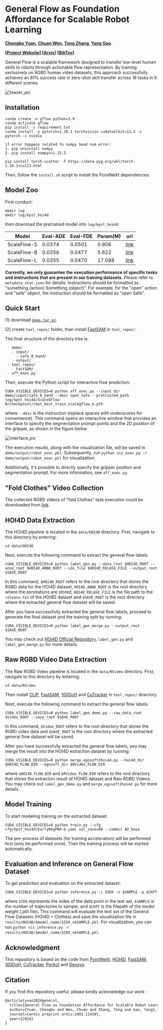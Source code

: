# General Flow as Foundation Affordance for Scalable Robot Learning

**[Chengbo Yuan](https://michaelyuancb.github.io/), [Chuan Wen](https://alvinwen428.github.io/), [Tong Zhang](https://tongzhangthu.github.io/), [Yang Gao](https://yang-gao.weebly.com/).**

**[[Project Website](https://general-flow.github.io/)] [[Arxiv](http://arxiv.org/abs/2401.11439)] [[BibTex](#jump)]**

General Flow is a scalable framework designed to transfer low-level human skills to robots through actionable flow representation. By training exclusively on RGBD human video datasets, this approach successfully achieves an 81% success rate in zero-shot skill transfer across 18 tasks in 6 different scenes.

![teaser_pic](teaser.png "teaser_pic")

## Installation

```
conda create -n gflow python=3.9
conda activate gflow
pip install -r requirement.txt
conda install -y pytorch=1.10.1 torchvision cudatoolkit=11.3 -c pytorch -c nvidia

if error happens related to numpy head num error:
1. pip uninstall numpy
2. pip install numpy==1.25.2

pip install torch-scatter -f https://data.pyg.org/whl/torch-1.10.1+cu113.html
```
Then, follow the `install.sh` script to install the PointNeXt dependencies.

## Model Zoo

First conduct:
```
mkdir log
mkdir log/kpst_hoi4d
```

then download the pretrained model into `log/kpst_hoi4d`:

|  Model   | Eval-ADE  | Eval-FDE | Param(M) | url |
|  ----  |  ----  |  ----  |  ----  |  ----  |
| ScaleFlow-S | 0.0374 | 0.0501 | 0.906 | [link](https://drive.google.com/file/d/1jUW86qDrl8iEkxClE3KjQMpxBwIMRcrZ/view?usp=sharing) |
| ScaleFlow-B | 0.0358 | 0.0477 | 5.622 | [link](https://drive.google.com/file/d/1U8_TpjKg6ycy-URMa5e1ABq_6Xvd9LJ4/view?usp=sharing) |
| ScaleFlow-L | 0.0355 | 0.0470 | 17.088 | [link](https://drive.google.com/file/d/1vJ_mwNfGC8P8WHuLQBdL28e_MywUJeZX/view?usp=sharing) |

**Currently, we only guarantee the execution performance of specific tasks and instructions that are present in our training datasets.** Please refer to `metadata_stat.json` for details. Instructions should be formatted as "something (action) Something (object)". For example, for the "open" action and "safe" object, the instruction should be formatted as "open Safe".

## Quick Start

(1) download [`demo.tar.gz`](https://drive.google.com/file/d/1CUst6UagjiYXkNQ6T08EBQI4T3ffFW_m/view?usp=sharing).

(2) create `tool_repos/` folder, then install [FastSAM](https://github.com/CASIA-IVA-Lab/FastSAM) in `tool_repos/`.

The final structure of the directory tree is:
```
 - demo/
   - input/
     - safe_0_hand/
   - output/
 - tool_repos/
   - FastSAM/
 - aff_exec.py
```

Then, execute the Python script for interactive flow prediction:
```
CUDA_VISIBLE_DEVICES=0 python aff_exec.py --input_dir demo/input/safe_0_hand --desc open_Safe --pretrained_path log/kpst_hoi4d/ScaleGFlow-B/checkpoint/ckpt_best_train_scalegflow_b.pth
```

where ``--desc`` is the instruction (replace spaces with underscores for convenience). This command opens an interactive window that provides an interface to specify the segmentation prompt points and the 2D position of the gripper, as shown in the figure below.

![interface_pic](interface.png "interface_pic")

The execution results, along with the visualization file, will be saved in `demo/output/robot_exec.pkl`. Subsequently, run `python vis_exec.py -r demo/output/robot_exec.pkl` for visualization.

Additionally, it's possible to directly specify the gripper position and segmentation prompt. For more information, see `aff_exec.py`.

## "Fold Clothes" Video Collection

The collected RGBD videos of "fold Clothes" task execution could be downloaded from [link](https://drive.google.com/file/d/1JZjM5oy8HEQ19rO6HvXWKsXByj5jFFny/view?usp=sharing).

## HOI4D Data Extraction

The HOI4D pipeline is located in the ``data/HOI4D`` directory. First, navigate to this directory by entering:

```
cd data/HOI4D
```

Next, execute the following command to extract the general flow labels:

```
CUDA_VISIBLE_DEVICES=0 python label_gen.py --data_root $HOI4D_ROOT --anno_root $HOI4D_ANNO_ROOT --idx_file $HOI4D_RELASE_FILE --output_root $SAVE_ROOT
```

In this command, `$HOI4D_ROOT` refers to the root directory that stores the RGBD data for the HOI4D dataset, `HOI4D_ANNO_ROOT` is the root directory where the annotations are stored, `HOI4D_RELASE_FILE` is the file path to the `release.txt` of the HOI4D dataset and `$SAVE_ROOT` is the root directory where the extracted general flow dataset will be saved. 

After you have successfully extracted the general flow labels, proceed to generate the final dataset and the training split by running:

```
CUDA_VISIBLE_DEVICES=0 python label_gen_merge.py --output_root $SAVE_ROOT
```

You may check out [HOI4D Official Repository](https://github.com/leolyliu/HOI4D-Instructions), `label_gen.py` and `label_gen_merge.py` for more details.

## Raw RGBD Video Data Extraction

The Raw RGBD Video pipeline is located in the ``data/RVideo`` directory. First, navigate to this directory by entering:

```
cd data/RVideo
```

Then install [CLIP](https://github.com/openai/CLIP), [FastSAM](https://github.com/CASIA-IVA-Lab/FastSAM), [100DoH](https://github.com/ddshan/hand_object_detector) and [CoTracker](https://github.com/facebookresearch/co-tracker) in ``tool_repos/`` directory.

Next, execute the following command to extract the general flow labels:

```
CUDA_VISIBLE_DEVICES=0 python label_gen_demo.py --raw_data_root $Video_ROOT --save_root $SAVE_ROOT
```
In this command, `$Video_ROOT` refers to the root directory that stores the RGBD video data and `$SAVE_ROOT` is the root directory where the extracted general flow dataset will be saved. 

After you have successfully extracted the general flow labels, you may merge the result into the HOI4D extraction dataset by running:

```
CUDA_VISIBLE_DEVICES=0 python merge_egosoft2hoi4d.py --hoi4d_dir $HOI4D_FLOW_DIR --egosoft_dir $RVideo_FLOW_DIR
```

where `$HOI4D_FLOW_DIR` and `$RVideo_FLOW_DIR` refers to the root directory that stores the extraction result of HOI4D dataset and Raw RGBD Videos. You may check out `label_gen_demo.py` and `merge_egosoft2hoi4d.py` for more details.

## Model Training

To start modeling training on the extracted dataset:

```
CUDA_VISIBLE_DEVICES=0 python train.py --cfg cfg/kpst_hoi4d/EarlyRegPNX-b.yaml val_save=80 --commit AD_base
```

The pre-process of datasets (for training acceleration) will be performed first (only be performed once). Then the training process will be started automatically.

## Evaluation and Inference on General Flow Dataset

To get prediction and evaluation on the extracted dataset: 

```
CUDA_VISIBLE_DEVICES=0 python inference.py -i $IDX -n $SAMPLE -p $CKPT
```

where `$IDX` represents the index of the data point in the test set, `$SAMPLE` is the number of trajectories to sample, and `$CKPT` is the filepath of the model weight (.pth file). This command will evaluate the test set of the General Flow Datasets (HOI4D + Clothes) and save the visualization file in `results/HOI4D/$model_name/$IDX_n$SAMPLE.pkl`. For visualization, you can run `python vis_inference.py -r results/HOI4D/$model_name/$IDX_n$SAMPLE.pkl`.

## Acknowledgment

This repository is based on the code from [PointNeXt](https://github.com/guochengqian/PointNeXt), [HOI4D](https://github.com/leolyliu/HOI4D-Instructions), [FastSAM](https://github.com/CASIA-IVA-Lab/FastSAM), [100DoH](https://github.com/ddshan/hand_object_detector), [CoTracker](https://github.com/facebookresearch/co-tracker), [PerAct](https://github.com/peract/peract) and [Deoxys](https://github.com/UT-Austin-RPL/deoxys_control).

## Citation

If you find this repository useful, please kindly acknowledge our work <span id="jump">:</span>
```tex
@article{yuan2024general,
  title={General Flow as Foundation Affordance for Scalable Robot Learning},
  author={Yuan, Chengbo and Wen, Chuan and Zhang, Tong and Gao, Yang},
  journal={arXiv preprint arXiv:2401.11439},
  year={2024}
}
```



